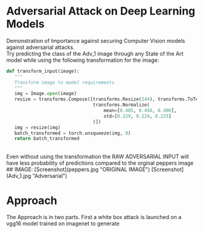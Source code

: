 # Adversarial Attack on Deep Learning Models
 Demonstration of Importance against securing Computer Vision models against adversarial attacks.
 <br>
 Try predicting the class of the Adv_1 image through any State of the Art model while using the following transformation for the image:
 <br>
 ```python
 def transform_input(image):
    """
    Transform image to model requirements
    """
    img = Image.open(image)
    resize = transforms.Compose([transforms.Resize(244), transforms.ToTensor(),
                                 transforms.Normalize(
                                     mean=[0.485, 0.456, 0.406],
                                     std=[0.229, 0.224, 0.225]
                                 )])
    img = resize(img)
    batch_transformed = torch.unsqueeze(img, 0)
    return batch_transformed
 ```
 <br>
 Even without using the transformation the RAW ADVERSARIAL INPUT will have less probability of predictions compared to the orginal peppers image
 <br>
 ## IMAGE:
 [Screenshot](peppers.jpg "ORIGINAL IMAGE") [Screenshot](Adv_1.jpg "Adversarial")
 
 
 # Approach
 The Approach is in two parts. First a white box attack is launched on a vgg16 model trained on imagenet to generate
